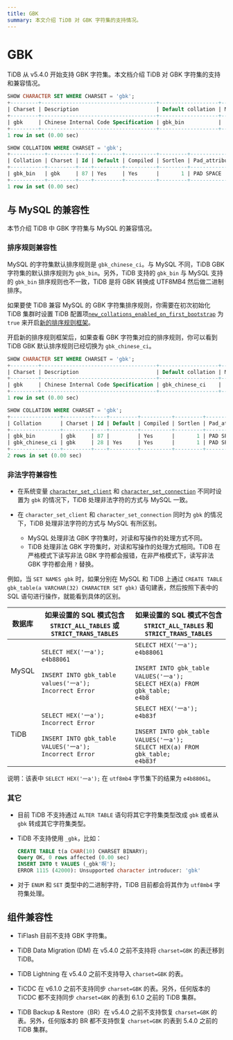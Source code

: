 ```yaml
---
title: GBK
summary: 本文介绍 TiDB 对 GBK 字符集的支持情况。
---
```


# GBK

TiDB 从 v5.4.0 开始支持 GBK 字符集。本文档介绍 TiDB 对 GBK 字符集的支持和兼容情况。

```sql
SHOW CHARACTER SET WHERE CHARSET = 'gbk';
+---------+-------------------------------------+-------------------+--------+
| Charset | Description                         | Default collation | Maxlen |
+---------+-------------------------------------+-------------------+--------+
| gbk     | Chinese Internal Code Specification | gbk_bin           |      2 |
+---------+-------------------------------------+-------------------+--------+
1 row in set (0.00 sec)

SHOW COLLATION WHERE CHARSET = 'gbk';
+-----------+---------+----+---------+----------+---------+---------------+
| Collation | Charset | Id | Default | Compiled | Sortlen | Pad_attribute |
+-----------+---------+----+---------+----------+---------+---------------+
| gbk_bin   | gbk     | 87 | Yes     | Yes      |       1 | PAD SPACE     |
+-----------+---------+----+---------+----------+---------+---------------+
1 row in set (0.00 sec)
```

## 与 MySQL 的兼容性

本节介绍 TiDB 中 GBK 字符集与 MySQL 的兼容情况。

### 排序规则兼容性

MySQL 的字符集默认排序规则是 `gbk_chinese_ci`。与 MySQL 不同，TiDB GBK 字符集的默认排序规则为 `gbk_bin`。另外，TiDB 支持的 `gbk_bin` 与 MySQL 支持的 `gbk_bin` 排序规则也不一致，TiDB 是将 GBK 转换成 UTF8MB4 然后做二进制排序。

如果要使 TiDB 兼容 MySQL 的 GBK 字符集排序规则，你需要在初次初始化 TiDB 集群时设置 TiDB 配置项[`new_collations_enabled_on_first_bootstrap`](/tidb-configuration-file.md#new_collations_enabled_on_first_bootstrap) 为 `true` 来开启[新的排序规则框架](/character-set-and-collation.md#新框架下的排序规则支持)。

开启新的排序规则框架后，如果查看 GBK 字符集对应的排序规则，你可以看到 TiDB GBK 默认排序规则已经切换为 `gbk_chinese_ci`。

```sql
SHOW CHARACTER SET WHERE CHARSET = 'gbk';
+---------+-------------------------------------+-------------------+--------+
| Charset | Description                         | Default collation | Maxlen |
+---------+-------------------------------------+-------------------+--------+
| gbk     | Chinese Internal Code Specification | gbk_chinese_ci    |      2 |
+---------+-------------------------------------+-------------------+--------+
1 row in set (0.00 sec)

SHOW COLLATION WHERE CHARSET = 'gbk';
+----------------+---------+----+---------+----------+---------+---------------+
| Collation      | Charset | Id | Default | Compiled | Sortlen | Pad_attribute |
+----------------+---------+----+---------+----------+---------+---------------+
| gbk_bin        | gbk     | 87 |         | Yes      |       1 | PAD SPACE     |
| gbk_chinese_ci | gbk     | 28 | Yes     | Yes      |       1 | PAD SPACE     |
+----------------+---------+----+---------+----------+---------+---------------+
2 rows in set (0.00 sec)
```

### 非法字符兼容性

* 在系统变量 [`character_set_client`](/system-variables.md#character_set_client) 和 [`character_set_connection`](/system-variables.md#character_set_connection) 不同时设置为 `gbk` 的情况下，TiDB 处理非法字符的方式与 MySQL 一致。
* 在 `character_set_client` 和 `character_set_connection` 同时为 `gbk` 的情况下，TiDB 处理非法字符的方式与 MySQL 有所区别。

    - MySQL 处理非法 GBK 字符集时，对读和写操作的处理方式不同。
    - TiDB 处理非法 GBK 字符集时，对读和写操作的处理方式相同。TiDB 在严格模式下读写非法 GBK 字符都会报错，在非严格模式下，读写非法 GBK 字符都会用 `?` 替换。

例如，当 `SET NAMES gbk` 时，如果分别在 MySQL 和 TiDB 上通过 `CREATE TABLE gbk_table(a VARCHAR(32) CHARACTER SET gbk)` 语句建表，然后按照下表中的 SQL 语句进行操作，就能看到具体的区别。

| 数据库    |    如果设置的 SQL 模式包含 `STRICT_ALL_TABLES` 或 `STRICT_TRANS_TABLES`                                               | 如果设置的 SQL 模式不包含 `STRICT_ALL_TABLES` 和  `STRICT_TRANS_TABLES`                                                                     |
|-------|-------------------------------------------------------------------------------------------------------------------|------------------------------------------------------------------------------------------------------------------------------------|
| MySQL | `SELECT HEX('一a');` <br /> `e4b88061`<br /><br />`INSERT INTO gbk_table values('一a');`<br /> `Incorrect Error`       | `SELECT HEX('一a');` <br /> `e4b88061`<br /><br />`INSERT INTO gbk_table VALUES('一a');`<br />`SELECT HEX(a) FROM gbk_table;`<br /> `e4b8` |
| TiDB  | `SELECT HEX('一a');` <br /> `Incorrect Error`<br /><br />`INSERT INTO gbk_table VALUES('一a');`<br /> `Incorrect Error` | `SELECT HEX('一a');` <br /> `e4b83f`<br /><br />`INSERT INTO gbk_table VALUES('一a');`<br />`SELECT HEX(a) FROM gbk_table;`<br /> `e4b83f`  |

说明：该表中 `SELECT HEX('一a');` 在 `utf8mb4` 字节集下的结果为 `e4b88061`。

### 其它

* 目前 TiDB 不支持通过 `ALTER TABLE` 语句将其它字符集类型改成 `gbk` 或者从 `gbk` 转成其它字符集类型。

* TiDB 不支持使用 `_gbk`，比如：

  ```sql
  CREATE TABLE t(a CHAR(10) CHARSET BINARY);
  Query OK, 0 rows affected (0.00 sec)
  INSERT INTO t VALUES (_gbk'啊');
  ERROR 1115 (42000): Unsupported character introducer: 'gbk'
  ```

* 对于 `ENUM` 和 `SET` 类型中的二进制字符，TiDB 目前都会将其作为 `utf8mb4` 字符集处理。

## 组件兼容性

* TiFlash 目前不支持 GBK 字符集。

* TiDB Data Migration (DM) 在 v5.4.0 之前不支持将 `charset=GBK` 的表迁移到 TiDB。

* TiDB Lightning 在 v5.4.0 之前不支持导入 `charset=GBK` 的表。

* TiCDC 在 v6.1.0 之前不支持同步 `charset=GBK` 的表。另外，任何版本的 TiCDC 都不支持同步 `charset=GBK` 的表到 6.1.0 之前的 TiDB 集群。

* TiDB Backup & Restore（BR）在 v5.4.0 之前不支持恢复 `charset=GBK` 的表。另外，任何版本的 BR 都不支持恢复 `charset=GBK` 的表到 5.4.0 之前的 TiDB 集群。